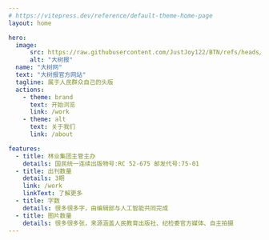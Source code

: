 ```yaml
---
# https://vitepress.dev/reference/default-theme-home-page
layout: home

hero:
  image:
      src: https://raw.githubusercontent.com/JustJoy122/BTN/refs/heads/main/docs/logo.png
      alt: "大树报"
  name: "大树网"
  text: "大树报官方网站"
  tagline: 属于人民群众自己的头版
  actions:
    - theme: brand
      text: 开始浏览
      link: /work
    - theme: alt
      text: 关于我们
      link: /about

features:
  - title: 林业集团主管主办
    details: 国民统一连续出版物号:RC 52-675 邮发代号:75-01
  - title: 出刊数量
    details: 3期
    link: /work
    linkText: 了解更多
  - title: 字数
    details: 很多很多字，由编辑部与人工智能共同完成
  - title: 图片数量
    details: 很多很多张，来源涵盖人民教育出版社、纪检委官方媒体、自主拍摄
---
```


